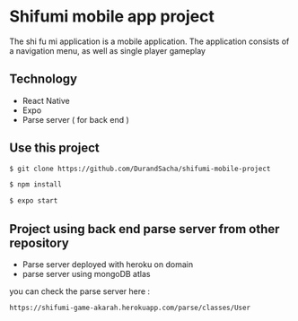 # Shifumi mobile app project

The shi fu mi application is a mobile application. The application consists of a navigation menu, as well as single player gameplay

## Technology

- React Native
- Expo
- Parse server ( for back end )

## Use this project

```bash
$ git clone https://github.com/DurandSacha/shifumi-mobile-project
```

```bash
$ npm install
```

```bash
$ expo start
```
## Project using back end parse server from other repository 

- Parse server deployed with heroku on domain 
- parse server using mongoDB atlas

you can check the parse server here : 
```bash
https://shifumi-game-akarah.herokuapp.com/parse/classes/User
```
